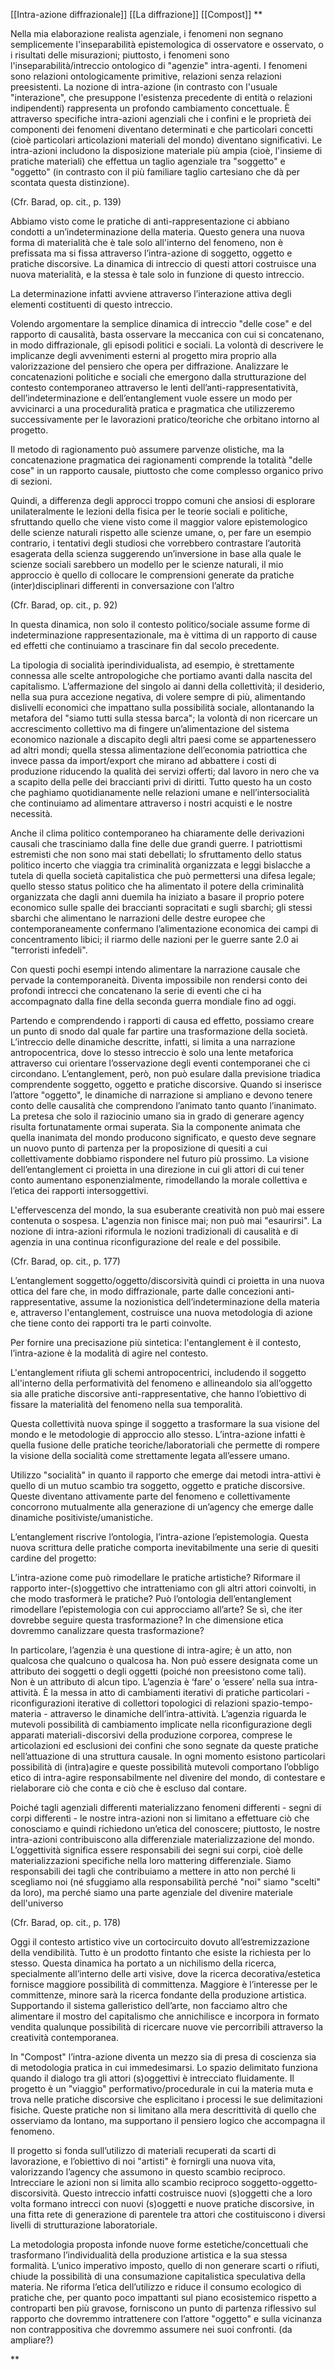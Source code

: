 [[Intra-azione diffrazionale]] [[La diffrazione]] [[Compost]]
**


Nella mia elaborazione realista agenziale, i fenomeni non segnano semplicemente l'inseparabilità epistemologica di osservatore e osservato, o i risultati delle misurazioni; piuttosto, i fenomeni sono l'inseparabilità/intreccio ontologico di "agenzie" intra-agenti. I fenomeni sono relazioni ontologicamente primitive, relazioni senza relazioni preesistenti. La nozione di intra-azione (in contrasto con l'usuale "interazione", che presuppone l'esistenza precedente di entità o relazioni indipendenti) rappresenta un profondo cambiamento concettuale. È attraverso specifiche intra-azioni agenziali che i confini e le proprietà dei componenti dei fenomeni diventano determinati e che particolari concetti (cioè particolari articolazioni materiali del mondo) diventano significativi. Le intra-azioni includono la disposizione materiale più ampia (cioè, l'insieme di pratiche materiali) che effettua un taglio agenziale tra "soggetto" e "oggetto" (in contrasto con il più familiare taglio cartesiano che dà per scontata questa distinzione).

(Cfr. Barad, op. cit., p. 139)

  

Abbiamo visto come le pratiche di anti-rappresentazione ci abbiano condotti a un’indeterminazione della materia. Questo genera una nuova forma di materialità che è tale solo all'interno del fenomeno, non è prefissata ma si fissa attraverso l’intra-azione di soggetto, oggetto e pratiche discorsive. La dinamica di intreccio di questi attori costruisce una nuova materialità, e la stessa è tale solo in funzione di questo intreccio.

La determinazione infatti avviene attraverso l’interazione attiva degli elementi costituenti di questo intreccio.

Volendo argomentare la semplice dinamica di intreccio "delle cose" e del rapporto di causalità, basta osservare la meccanica con cui si concatenano, in modo diffrazionale, gli episodi politici e sociali. La volontà di descrivere le implicanze degli avvenimenti esterni al progetto mira proprio alla valorizzazione del pensiero che opera per diffrazione. Analizzare le concatenazioni politiche e sociali che emergono dalla strutturazione del contesto contemporaneo attraverso le lenti dell’anti-rappresentatività, dell’indeterminazione e dell’entanglement vuole essere un modo per avvicinarci a una proceduralità pratica e pragmatica che utilizzeremo successivamente per le lavorazioni pratico/teoriche che orbitano intorno al progetto. 

Il metodo di ragionamento può assumere parvenze olistiche, ma la concatenazione pragmatica dei ragionamenti comprende la totalità "delle cose" in un rapporto causale, piuttosto che come complesso organico privo di sezioni.

  

Quindi, a differenza degli approcci troppo comuni che ansiosi di esplorare unilateralmente le lezioni della fisica per le teorie sociali e politiche, sfruttando quello che viene visto come il maggior valore epistemologico delle scienze naturali rispetto alle scienze umane, o, per fare un esempio contrario, i tentativi degli studiosi che vorrebbero contrastare l’autorità esagerata della scienza suggerendo un’inversione in base alla quale le scienze sociali sarebbero un modello per le scienze naturali, il mio approccio è quello di collocare le comprensioni generate da pratiche (inter)disciplinari differenti in conversazione con l’altro

(Cfr. Barad, op. cit., p. 92)

  

In questa dinamica, non solo il contesto politico/sociale assume forme di indeterminazione rappresentazionale, ma è vittima di un rapporto di cause ed effetti che continuiamo a trascinare fin dal secolo precedente.

La tipologia di socialità iperindividualista, ad esempio, è strettamente connessa alle scelte antropologiche che portiamo avanti dalla nascita del capitalismo. L’affermazione del singolo ai danni della collettività; il desiderio, nella sua pura accezione negativa, di volere sempre di più, alimentando dislivelli economici che impattano sulla possibilità sociale, allontanando la metafora del "siamo tutti sulla stessa barca"; la volontà di non ricercare un accrescimento collettivo ma di fingere un’alimentazione del sistema economico nazionale a discapito degli altri paesi come se appartenessero ad altri mondi; quella stessa alimentazione dell’economia patriottica che invece passa da import/export che mirano ad abbattere i costi di produzione riducendo la qualità dei servizi offerti; dal lavoro in nero che va a scapito della pelle dei braccianti privi di diritti. Tutto questo ha un costo che paghiamo quotidianamente nelle relazioni umane e nell’intersocialità che continuiamo ad alimentare attraverso i nostri acquisti e le nostre necessità.

Anche il clima politico contemporaneo ha chiaramente delle derivazioni causali che trasciniamo dalla fine delle due grandi guerre. I patriottismi estremisti che non sono mai stati debellati; lo sfruttamento dello status politico incerto che viaggia tra criminalità organizzata e leggi bislacche a tutela di quella società capitalistica che può permettersi una difesa legale; quello stesso status politico che ha alimentato il potere della criminalità organizzata che dagli anni duemila ha iniziato a basare il proprio potere economico sulle spalle dei braccianti sopracitati e sugli sbarchi; gli stessi sbarchi che alimentano le narrazioni delle destre europee che contemporaneamente confermano l’alimentazione economica dei campi di concentramento libici; il riarmo delle nazioni per le guerre sante 2.0 ai "terroristi infedeli".

Con questi pochi esempi intendo alimentare la narrazione causale che pervade la contemporaneità. Diventa impossibile non rendersi conto dei profondi intrecci che concatenano la serie di eventi che ci ha accompagnato dalla fine della seconda guerra mondiale fino ad oggi.

Partendo e comprendendo i rapporti di causa ed effetto, possiamo creare un punto di snodo dal quale far partire una trasformazione della società. L’intreccio delle dinamiche descritte, infatti, si limita a una narrazione antropocentrica, dove lo stesso intreccio è solo una lente metaforica attraverso cui orientare l’osservazione degli eventi contemporanei che ci circondano. L’entanglement, però, non può esulare dalla previsione triadica comprendente soggetto, oggetto e pratiche discorsive. Quando si inserisce l’attore "oggetto", le dinamiche di narrazione si ampliano e devono tenere conto delle causalità che comprendono l’animato tanto quanto l’inanimato. La pretesa che solo il raziocinio umano sia in grado di generare agency risulta fortunatamente ormai superata. Sia la componente animata che quella inanimata del mondo producono significato, e questo deve segnare un nuovo punto di partenza per la proposizione di quesiti a cui collettivamente dobbiamo rispondere nel futuro più prossimo. La visione dell’entanglement ci proietta in una direzione in cui gli attori di cui tener conto aumentano esponenzialmente, rimodellando la morale collettiva e l’etica dei rapporti intersoggettivi.

  

L'effervescenza del mondo, la sua esuberante creatività non può mai essere contenuta o sospesa. L'agenzia non finisce mai; non può mai "esaurirsi". La nozione di intra-azioni riformula le nozioni tradizionali di causalità e di agenzia in una continua riconfigurazione del reale e del possibile.

(Cfr. Barad, op. cit., p. 177)

  

L’entanglement soggetto/oggetto/discorsività quindi ci proietta in una nuova ottica del fare che, in modo diffrazionale, parte dalle concezioni anti-rappresentative, assume la nozionistica dell’indeterminazione della materia e, attraverso l'entanglement, costruisce una nuova metodologia di azione che tiene conto dei rapporti tra le parti coinvolte.

Per fornire una precisazione più sintetica: l'entanglement è il contesto, l’intra-azione è la modalità di agire nel contesto.

L'entanglement rifiuta gli schemi antropocentrici, includendo il soggetto all'interno della performatività del fenomeno e allineandolo sia all’oggetto sia alle pratiche discorsive anti-rappresentative, che hanno l’obiettivo di fissare la materialità del fenomeno nella sua temporalità.

Questa collettività nuova spinge il soggetto a trasformare la sua visione del mondo e le metodologie di approccio allo stesso. L’intra-azione infatti è quella fusione delle pratiche teoriche/laboratoriali che permette di rompere la visione della socialità come strettamente legata all’essere umano.

Utilizzo "socialità" in quanto il rapporto che emerge dai metodi intra-attivi è quello di un mutuo scambio tra soggetto, oggetto e pratiche discorsive. Queste diventano attivamente parte del fenomeno e collettivamente concorrono mutualmente alla generazione di un’agency che emerge dalle dinamiche positiviste/umanistiche.

L’entanglement riscrive l’ontologia, l’intra-azione l’epistemologia. Questa nuova scrittura delle pratiche comporta inevitabilmente una serie di quesiti cardine del progetto:

L’intra-azione come può rimodellare le pratiche artistiche? Riformare il rapporto inter-(s)oggettivo che intratteniamo con gli altri attori coinvolti, in che modo trasformerà le pratiche? Può l’ontologia dell’entanglement rimodellare l’epistemologia con cui approcciamo all’arte? Se sì, che iter dovrebbe seguire questa trasformazione? In che dimensione etica dovremmo canalizzare questa trasformazione?

  

  

In particolare, l’agenzia è una questione di intra-agire; è un atto, non qualcosa che qualcuno o qualcosa ha. Non può essere designata come un attributo dei soggetti o degli oggetti (poiché non preesistono come tali). Non è un attributo di alcun tipo. L’agenzia è ‘fare’ o ‘essere’ nella sua intra-attività. È la messa in atto di cambiamenti iterativi di pratiche particolari - riconfigurazioni iterative di collettori topologici di relazioni spazio-tempo-materia - attraverso le dinamiche dell’intra-attività. L’agenzia riguarda le mutevoli possibilità di cambiamento implicate nella riconfigurazione degli apparati materiali-discorsivi della produzione corporea, comprese le articolazioni ed esclusioni dei confini che sono segnate da queste pratiche nell’attuazione di una struttura causale. In ogni momento esistono particolari possibilità di (intra)agire e queste possibilità mutevoli comportano l’obbligo etico di intra-agire responsabilmente nel divenire del mondo, di contestare e rielaborare ciò che conta e ciò che è escluso dal contare. 

Poiché tagli agenziali differenti materializzano fenomeni differenti - segni di corpi differenti - le nostre intra-azioni non si limitano a effettuare ciò che conosciamo e quindi richiedono un’etica del conoscere; piuttosto, le nostre intra-azioni contribuiscono alla differenziale materializzazione del mondo. L’oggettività significa essere responsabili dei segni sui corpi, cioè delle materializzazioni specifiche nella loro mattering differenziale. Siamo responsabili dei tagli che contribuiamo a mettere in atto non perché li scegliamo noi (né sfuggiamo alla responsabilità perché "noi" siamo "scelti" da loro), ma perché siamo una parte agenziale del divenire materiale dell'universo

(Cfr. Barad, op. cit., p. 178)

Oggi il contesto artistico vive un cortocircuito dovuto all’estremizzazione della vendibilità. Tutto è un prodotto fintanto che esiste la richiesta per lo stesso. Questa dinamica ha portato a un nichilismo della ricerca, specialmente all’interno delle arti visive, dove la ricerca decorativa/estetica fornisce maggiore possibilità di committenza. Maggiore è l’interesse per le committenze, minore sarà la ricerca fondante della produzione artistica. Supportando il sistema galleristico dell’arte, non facciamo altro che alimentare il mostro del capitalismo che annichilisce e incorpora in formato vendita qualunque possibilità di ricercare nuove vie percorribili attraverso la creatività contemporanea.

In "Compost" l’intra-azione diventa un mezzo sia di presa di coscienza sia di metodologia pratica in cui immedesimarsi. Lo spazio delimitato funziona quando il dialogo tra gli attori (s)oggettivi è intrecciato fluidamente. Il progetto è un "viaggio" performativo/procedurale in cui la materia muta e trova nelle pratiche discorsive che esplicitano i processi le sue delimitazioni fisiche. Queste pratiche non si limitano alla mera descrittività di quello che osserviamo da lontano, ma supportano il pensiero logico che accompagna il fenomeno.

Il progetto si fonda sull’utilizzo di materiali recuperati da scarti di lavorazione, e l’obiettivo di noi "artisti" è fornirgli una nuova vita, valorizzando l’agency che assumono in questo scambio reciproco. Intrecciare le azioni non si limita allo scambio reciproco soggetto-oggetto-discorsività. Questo intreccio infatti costruisce nuovi (s)oggetti che a loro volta formano intrecci con nuovi (s)oggetti e nuove pratiche discorsive, in una fitta rete di generazione di parentele tra attori che costituiscono i diversi livelli di strutturazione laboratoriale.

La metodologia proposta infonde nuove forme estetiche/concettuali che trasformano l’individualità della produzione artistica e la sua stessa formalità. L’unico imperativo imposto, quello di non generare scarti o rifiuti, chiude la possibilità di una consumazione capitalistica speculativa della materia. Ne riforma l’etica dell’utilizzo e riduce il consumo ecologico di pratiche che, per quanto poco impattanti sul piano ecosistemico rispetto a controparti ben più gravose, forniscono un punto di partenza riflessivo sul rapporto che dovremmo intrattenere con l’attore "oggetto" e sulla vicinanza non contrappositiva che dovremmo assumere nei suoi confronti. (da ampliare?)

**